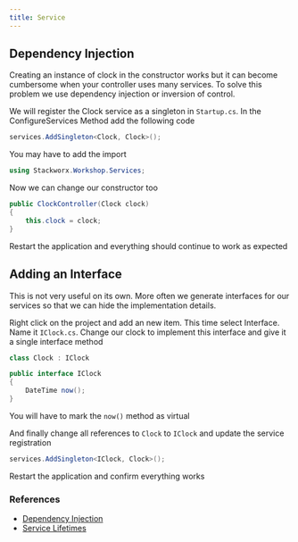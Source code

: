 ```yaml
---
title: Service
---
```


## Dependency Injection

Creating an instance of clock in the constructor works but it can become cumbersome when your controller uses many services.
To solve this problem we use dependency injection or inversion of control.

We will register the Clock service as a singleton in `Startup.cs`. In the ConfigureServices Method add the following code

```csharp
services.AddSingleton<Clock, Clock>();
```

You may have to add the import

```csharp
using Stackworx.Workshop.Services;
```

Now we can change our constructor too

```csharp
public ClockController(Clock clock)
{
    this.clock = clock;
}
```

Restart the application and everything should continue to work as expected

## Adding an Interface

This is not very useful on its own. More often we generate interfaces for our services so that we can hide the implementation details.

Right click on the project and add an new item. This time select Interface. Name it `IClock.cs`.
Change our clock to implement this interface and give it a single interface method

```csharp
class Clock : IClock

public interface IClock
{
    DateTime now();
}
```

You will have to mark the `now()` method as virtual

And finally change all references to `Clock` to `IClock` and update the service registration

```csharp
services.AddSingleton<IClock, Clock>();
```

Restart the application and confirm everything works

### References

- [Dependency Injection](https://docs.microsoft.com/en-us/aspnet/core/fundamentals/dependency-injection?view=aspnetcore-3.1)
- [Service Lifetimes](https://docs.microsoft.com/en-us/aspnet/core/fundamentals/dependency-injection?view=aspnetcore-3.1#service-lifetimes)
